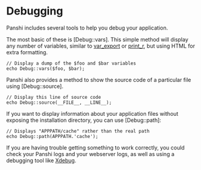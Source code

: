 # Debugging

Panshi includes several tools to help you debug your application.

The most basic of these is [Debug::vars]. This simple method will display any number of variables, similar to [var_export](http://php.net/var_export) or [print_r](http://php.net/print_r), but using HTML for extra formatting.

    // Display a dump of the $foo and $bar variables
    echo Debug::vars($foo, $bar);

Panshi also provides a method to show the source code of a particular file using [Debug::source].

    // Display this line of source code
    echo Debug::source(__FILE__, __LINE__);

If you want to display information about your application files without exposing the installation directory, you can use [Debug::path]:

    // Displays "APPPATH/cache" rather than the real path
    echo Debug::path(APPPATH.'cache');

If you are having trouble getting something to work correctly, you could check your Panshi logs and your webserver logs, as well as using a debugging tool like [Xdebug](http://www.xdebug.org/).